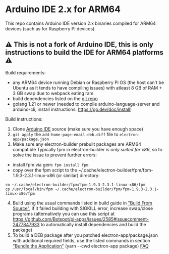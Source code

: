 # Arduino IDE 2.x for ARM64

This repo contains Arduino IDE version 2.x binaries compiled for ARM64 devices (such as for Raspberry Pi devices)

## ⚠️ This is not a fork of Arduino IDE, this is only instructions to build the IDE for ARM64 platforms ⚠️ 

Build requirements:
- any ARM64 device running Debian or Raspberry Pi OS (the host can't be Ubuntu as it tends to have compiling issues) with atleast 8 GB of RAM + 3 GB swap due to webpack eating ram
- build dependencies listed on the [git repo](https://github.com/arduino/arduino-ide/blob/main/docs/development.md#Prerequisites)
- golang 1.21 or newer (needed to compile arduino-language-server and arduino-cli, install instructions: https://go.dev/doc/install)

Build instructions:
1. Clone [Arduino IDE](https://github.com/arduino/arduino-ide) source (make sure you have enough space)
2. `git apply` the `add-home-page-email-deb.diff` file to `electron-app/package.json`
3. Make sure any electron-builder prebuilt packages are ARM64 compatible 
Typically fpm in electron-builder *is only suited for x86*, so to solve the issue to prevent further errors:
- install fpm via gem: `fpm install fpm`
- copy over the fpm script to the ~/.cache/electron-builder/fpm/fpm-1.9.3-2.3.1-linux-x86 (or similar) directory:
```
rm ~/.cache/electron-builder/fpm/fpm-1.9.3-2.3.1-linux-x86/fpm
cp /usr/local/bin/fpm ~/.cache/electron-builder/fpm/fpm-1.9.3-2.3.1-linux-x86/fpm
```
4. Build using the usual commands listed in build guide in ["Build From Source"](https://github.com/arduino/arduino-ide/blob/main/docs/development.md#build-from-source), if it failed building with SIGKILL error, increase swap/close programs (alternatively you can use this script at https://github.com/Botspot/pi-apps/issues/2585#issuecomment-2477847933 to automatically install dependencies and build the package)
5. To build a DEB package after you patched electron-app/package.json with additional required fields, use the listed commands in section ["Bundle the Application"](https://github.com/arduino/arduino-ide/blob/main/docs/development.md#bundle-the-application) (yarn --cwd electron-app package)
[FAQ](https://github.com/matu6968/arduino-ide-arm64/wiki/faq)
